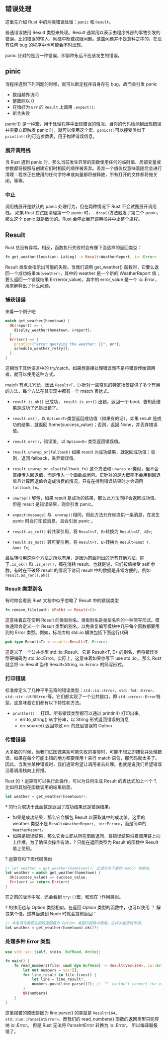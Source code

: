 ## 错误处理

这里先介绍 Rust 中的两类错误处理：`panic` 和 `Result`。

普通错误使用 Result 类型来处理。Result 通常用以表示由程序外部的事物引发的错误，比如错误的输入、网络中断或权限问题。这些问题并不是意料之中的，在没有任何 bug 的程序中也可能会不时出现。

panic 针对的是另一种错误，即那种永远不应该发生的错误。

## pinic

当程序遇到下列问题的时候，就可以断定程序自身存在 bug，故而会引发 panic

- 数组越界访问
- 整数除以 0
- 在恰好为 `Err` 的 `Result` 上调用 `.expect()`;
- 断言失败

panic!() 是一种宏，用于处理程序中出现错误的情况。当你的代码检测到出现错误并需要立即触发 panic 时，就可以使用这个宏。`panic!()`可以接受类似于 `println!()`的可选参数表，用于构建错误信息。

### 展开调用栈

当 Rust 遇到 panic 时，那么当前发生异常的函数使用任何的临时值、局部变量或参数都将按照与创建它们时相反的顺序被丢弃。丢弃一个值仅仅意味着随后会进行清理：程序正在使用的任何字符串或向量都将被释放，所有打开的文件都将被关闭，等等。

### 中止

调用栈展开是默认的 panic 处理行为，但在两种情况下 Rust 不会试图展开调用栈。
如果 Rust 在试图清理第一个 panic 时， `.drop()`方法触发了第二个 panic，那么这个 panic 就是致命的。Rust 会停止展开调用栈并中止整个进程。

## Result

Rust 总没有异常。相反，函数执行失败时会有像下面这样的返回类型：

```rust
fn get_weather(location: LatLng) -> Result<WeatherReport, io::Error>
```

Result 类型会指示出可能的失败。当我们调用 get_weather() 函数时，它要么返回一个成功结果`Ok(weather)`，其中的 weather 是一个新的 WeatherReport 值；要么返回一个错误结果 Err(error_value)，其中的 error_value 是一个 io::Error，用来解释出了什么问题。

### 捕获错误

来看一个例子吧

```rust
match get_weather(hometown) {
  Ok(report) => {
    display_weather(hometown, &report);
  }
  Err(err) => {
    println!("error querying the weather: {}", err);
    schedule_weather_retry();
  }
}
```

这相当于其他语言中的 try/catch。如果想直接处理错误而不是将错误传给调用者，就可以使用这种方式。

match 有点儿冗长，因此 `Result<T, E>`针对一些常见的特定场景提供了多个有用的方法，每个方法在其实现中都有一个 match 表达式。

- `result.is_ok()` 已成功， `result.is_err()` 出错。返回一个 bool，告知此结果是成功了还是出错了。

- `result.ok()`，以 `Option<T>`类型返回成功值（如果有的话）。如果 result 是成功的结果，就返回 Some(success_value)；否则，返回 None，并丢弃错误值。

- `result.err()`，错误值，以 `Option<E>` 类型返回错误值。

- `result.unwrap_or(fallback)` 如果 result 为成功结果，就返回成功值；否则，返回 fallback，丢弃错误值。

- `result.unwrap_or_else(fallback_fn)` 这个方法和 `unwrap_or`类似，但不会直接传入回退值，而是传入一个函数或闭包。它针对的是大概率不会用到回退值且计算回退值会造成浪费的情况。只有在得到错误结果时才会调用 `fallback_fn`。
- `unwrap()` 解包，如果 result 是成功的结果，那么此方法同样会返回成功值。但是 result 是错误结果，则会引发 panic。
- `expect(message)` 与 `.unwrap()`相同，但此方法允许你提供一条消息，在发生 panic 时会打印该消息。且会引发 panic 。
- `result.as_ref()` 转共享引用，将 `Result<T, E>`转换为 `Result<&T, &E>`;
- `result.as_mut()` 转可变引用，将 `Result<T, E>`转换为 `Result<&mut T, &mut E>`;

最后转引用这两个方法之所以有用，是因为前面列出的所有其他方法，除了`.is_ok()` 和 `.is_err()`，都在消耗 result。也就是说，它们按值接受 self 参数。有时在不破坏 result 的情况下访问 result 中的数据是非常方便的。例如 `result.as_rer().ok()`

### Result 类型别名

有时你会看到 Rust 文档中似乎忽略了 Result 中的错误类型

```rust
fn remove_file(path: &Path) => Result<()>
```

这意味着正在使用 Result 的类型别名。类型别名是类型名称的一种简写形式。模块通常会定义一个 Result 类型的别名，以免重复编写模块中几乎每个函数都要用到的 Error 类型。例如，标准库的 std::io 模块包括下面这行代码

```rust
pub type Result<T> = result::Result<T. Error>;
```

这定义了一个公共类型 std::io::Result<T>，它是 Result<T, E> 的别名，但将错误类型硬编码为 std::io::Error。实际上，这意味着如果你写下 use std::io;，那么 Rust 就会将 io::Result<String> 当作 Result<String, io::Error> 的简写形式。

### 打印错误

标准库定义了几种平平无奇的错误类型：`std::io::Error`、`std::fmt::Error`、`std::str::Utf8Error`等。它们都实现了一个公共接口，即 `std::error::Error`特型，这意味着它们都有以下特性和方法。

- `println!()`： 打印。所有错误类型都可以通过 println!() 打印出来。
  - err.to_string() 转字符串，以 String 形式返回错误的消息
  - err.source() 返回导致 err 的底层错误的 Option

### 传播错误

大多数的时候，当我们试图做某些可能失败的事情时，可能不想立即捕获并处理错误。如果在每个可能出错的地方都要使用十来行 match 语句，那代码就太多了。因此，当发生某种错误时，我们通常希望让调用者去处理。也就是说我们希望错误沿着调用栈向上传播。

Rust 的 `?` 运算符可以执行此操作，可以为任何生成 Result 的表达式加上一个 ?, 比如将其加在函数调用的结果后面。

```rust
let weather = get_weather(hometown)?;
```

? 的行为取决于此函数是返回了成功结果还是错误结果。

- 如果是成功结果，那么它会解包 Result 以获取其中的成功值。这里的 weather 类型不是 `Result<WeatherReport, io::Error>`，而是简单的 `WeatherReport`。
- 如果是错误结果，那么它会立即从所在函数返回，将错误结果沿着调用链上向上传播。为了确保次操作有效，? 只能在返回类型为 Result 的函数中 Result 值上使用。

? 运算符和下面代码类似

```rust
// let weather = get_weather(hometown)?; 此语句与下面的 match 块类似。
let weather = match get_weather(hometown) {
  Ok(success_value) => success_value,
  Err(err) => return Err(err)
}
```

在之前的版本中呢，还会看到 `try!()`宏，和现在 `?`作用类似。

? 的作用也与 Option 类型相似。在返回 Option 类型的函数中，也可以使用 ？ 解包某个值，这样当遇到 Node 时就会提前返回：

```rust
// 本条语句需要在函数返回值为 Option 类型的函数中使用。这样才能错误传递。
let weather = get_weather(hometown).ok()?;
```

### 处理多种 Error 类型

```rust
use std::io::{self, stdin, BufRead, Write};

fn main() {
    fn read_numbers(file: &mut dyn BufRead) -> Result<Vec<i64>, io::Error> {
        let mut numbers = vec![];
        for line_result in file.lines() {
            let line = line_result?;
            numbers.push(line.parse()?); // `?` couldn't convert the error to `std::io::Error`
        }
        Ok(numbers)
    }
}
```

这里报错的原因是因为 line.parse() 的类型是 `Result<i64, std::num::ParseIntError>`。而我们的 read_numbers() 函数的返回类型只能容纳 io::Error。 但是 Rust 无法将 ParseIntError 转换为 io::Error。 所以编译器报错了。
